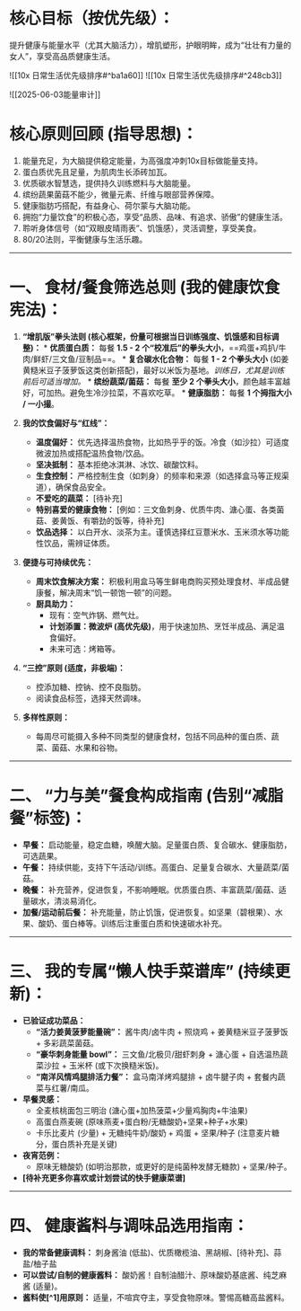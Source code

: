 # **核心目标（按优先级）：**
提升健康与能量水平（尤其大脑活力），增肌塑形，护眼明眸，成为“壮壮有力量的女人”，享受高品质健康生活。

![[10x 日常生活优先级排序#^ba1a60]]
![[10x 日常生活优先级排序#^248cb3]] 

![[2025-06-03能量审计]] 

# **核心原则回顾 (指导思想)：**

1.  能量充足，为大脑提供稳定能量，为高强度冲刺10x目标做能量支持。
2.  蛋白质优先且足量，为肌肉生长添砖加瓦。
3.  优质碳水智慧选，提供持久训练燃料与大脑能量。
4.  缤纷蔬果菌菇不能少，微量元素、纤维与眼部营养保障。
5.  健康脂肪巧搭配，有益身心、荷尔蒙与大脑功能。
6.  拥抱“力量饮食”的积极心态，享受“品质、品味、有追求、骄傲”的健康生活。
7.  聆听身体信号（如“双眼皮晴雨表”、饥饿感），灵活调整，享受美食。
8.  80/20法则，平衡健康与生活乐趣。

---

# **一、 食材/餐食筛选总则 (我的健康饮食宪法)：**

 1.  **“增肌版”拳头法则 (核心框架，份量可根据当日训练强度、饥饿感和目标调整)：**
	*   **优质蛋白质：** 每餐 **1.5 - 2 个“校准后”的拳头大小**，==鸡蛋+鸡扒/牛肉/鲜虾/三文鱼/豆制品==。
    *   **复合碳水化合物：** 每餐 **1 - 2 个拳头大小** (如姜黄糙米豆子菠萝饭这类创新搭配)，最好以米饭为基地。*训练日，尤其是训练前后可适当增加。*
    *   **缤纷蔬菜/菌菇：** 每餐 **至少 2 个拳头大小**，颜色越丰富越好，可加热。避免生冷沙拉菜，不喜欢吃草。
    *   **健康脂肪：** 每餐 **1 个拇指大小 / 一小撮**。

2.  **我的饮食偏好与“红线”：**
    *   **温度偏好：** 优先选择温热食物，比如热乎乎的饭。冷食（如沙拉）可适度微波加热或搭配温热食物/饮品。
    *   **坚决抵制：** 基本拒绝冰淇淋、冰饮、碳酸饮料。
    *   **生食控制：** 严格控制生食（如刺身）的频率和来源（如选择盒马等正规渠道），确保食品安全。
    *   **不爱吃的蔬菜：** [待补充]
    *   **特别喜爱的健康食物：** [例如：三文鱼刺身、优质牛肉、溏心蛋、各类菌菇、姜黄饭、有嚼劲的饭等，待补充]
    *   **饮品选择：** 以白开水、淡茶为主。谨慎选择红豆薏米水、玉米须水等功能性饮品，需辨证体质。

3.  **便捷与可持续优先：**
    *   **周末饮食解决方案：** 积极利用盒马等生鲜电商购买预处理食材、半成品健康餐，解决周末“饥一顿饱一顿”的问题。
    *   **厨具助力：**
        *   现有：空气炸锅、燃气灶。
        *   **计划添置：微波炉 (高优先级)**，用于快速加热、烹饪半成品、满足温食偏好。
        *   未来可选：烤箱等。

4.  **“三控”原则 (适度，非极端)：**
    *   控添加糖、控钠、控不良脂肪。
    *   阅读食品标签，选择天然调味。

5.  **多样性原则：**
    *   每周尽可能摄入多种不同类型的健康食材，包括不同品种的蛋白质、蔬菜、菌菇、水果和谷物。

---

# **二、 “力与美”餐食构成指南 (告别“减脂餐”标签)：**

*   **早餐：** 启动能量，稳定血糖，唤醒大脑。足量蛋白质、复合碳水、健康脂肪，可选蔬果。
*   **午餐：** 持续供能，支持下午活动/训练。高蛋白、足量复合碳水、大量蔬菜/菌菇。
*   **晚餐：** 补充营养，促进恢复，不影响睡眠。优质蛋白质、丰富蔬菜/菌菇、适量碳水，清淡易消化。
*   **加餐/运动前后餐：** 补充能量，防止饥饿，促进恢复。如坚果（碧根果）、水果、酸奶、蛋白棒等。训练后注重蛋白质和快速碳水补充。

---

# **三、 我的专属“懒人快手菜谱库” (持续更新)：**

*   **已验证成功菜品：**
    *   **“活力姜黄菠萝能量碗”：** 酱牛肉/卤牛肉 + 照烧鸡 + 姜黄糙米豆子菠萝饭 + 多彩蔬菜菌菇。
    *   **“豪华刺身能量 bowl”：** 三文鱼/北极贝/甜虾刺身 + 溏心蛋 + 自选温热蔬菜沙拉 + 玉米杯 (或下次换糙米饭)。
    *   **“南洋风情鸡腿排活力餐”：** 盒马南洋烤鸡腿排 + 卤牛腱子肉 + 套餐内蔬菜与红薯/南瓜。
*   **早餐灵感：**
    *   全麦核桃面包三明治 (溏心蛋+加热菠菜+少量鸡胸肉+牛油果)
    *   高蛋白燕麦碗 (原味燕麦+蛋白粉/无糖酸奶+坚果+种子+水果)
    *   卡乐比麦片 (少量) + 无糖纯牛奶/酸奶 + 鸡蛋 + 坚果/种子 (注意麦片糖分，蛋白质补充是关键)
*   **夜宵范例：**
    *   原味无糖酸奶 (如明治那款，或更好的是纯菌种发酵无糖款) + 坚果/种子。
*   **[待补充更多你喜欢或计划尝试的快手健康菜谱]**

---

# **四、 健康酱料与调味品选用指南：**

*   **我的常备健康调料：** 刺身酱油 (低盐)、优质橄榄油、黑胡椒、[待补充]、蒜盐/柚子盐
*   **可以尝试/自制的健康酱料：** 酸奶酱！自制油醋汁、原味酸奶基底酱、纯芝麻酱 (适量)。
*   **酱料使[^1]用原则：** 适量，不喧宾夺主，享受食物原味。警惕高糖高盐酱料。

